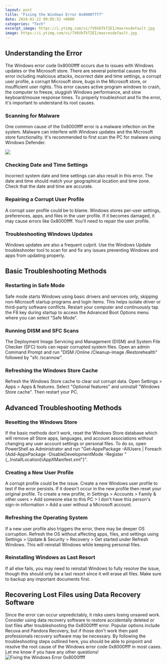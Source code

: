 ```yaml
---
layout: post
title: "Fixing the Windows Error 0x8000ffff"
date: 2024-01-22 09:05:52 +0000
categories: "Tech"
excerpt_image: https://i.ytimg.com/vi/7V6VbTkT2EI/maxresdefault.jpg
image: https://i.ytimg.com/vi/7V6VbTkT2EI/maxresdefault.jpg
---
```


## Understanding the Error
The Windows error code 0x8000ffff occurs due to issues with Windows updates or the Microsoft store. There are several potential causes for this error including malicious attacks, incorrect date and time settings, a corrupt user profile, a corrupt Microsoft store, bugs in the Microsoft store, or insufficient user rights. 
This error causes active program windows to crash, the computer to freeze, sluggish Windows performance, and slow keyboard/mouse response times. To properly troubleshoot and fix the error, it's important to understand its root causes.
### Scanning for Malware
One common cause of the 0x8000ffff error is a malware infection on the system. Malware can interfere with Windows updates and the Microsoft store functionality. It's recommended to first scan the PC for malware using Windows Defender.

![](https://www.drivethelife.com/uploadfiles/20170509/how-to-fix-windows-10-error-0x8000ffff.jpg)
### Checking Date and Time Settings
Incorrect system date and time settings can also result in this error. The date and time should match your geographical location and time zone. Check that the date and time are accurate.
### Repairing a Corrupt User Profile
A corrupt user profile could be to blame. Windows stores per-user settings, preferences, apps, and files in the user profile. If it becomes damaged, it may cause errors like 0x8000ffff. You'll need to repair the user profile.
### Troubleshooting Windows Updates
Windows updates are also a frequent culprit. Use the Windows Update troubleshooter tool to scan for and fix any issues preventing Windows and apps from updating properly.
## Basic Troubleshooting Methods
### Restarting in Safe Mode  
Safe mode starts Windows using basic drivers and services only, skipping non-Microsoft startup programs and login items. This helps isolate driver or third-party software conflicts. Restart your computer and continuously tap the F8 key during startup to access the Advanced Boot Options menu where you can select "Safe Mode".
### Running DISM and SFC Scans
The Deployment Image Servicing and Management (DISM) and System File Checker (SFC) tools can repair corrupted system files. Open an admin Command Prompt and run "DISM /Online /Cleanup-image /Restorehealth" followed by "sfc /scannow".  
### Refreshing the Windows Store Cache
Refresh the Windows Store cache to clear out corrupt data. Open Settings > Apps > Apps & features. Select "Optional features" and uninstall "Windows Store cache". Then restart your PC.
## Advanced Troubleshooting Methods
### Resetting the Windows Store 
If the basic methods don't work, reset the Windows Store database which will remove all Store apps, languages, and account associations without changing any user account settings or personal files. To do so, open PowerShell as Administrator and run "Get-AppxPackage -AllUsers | Foreach {Add-AppxPackage -DisableDevelopmentMode -Register "$($_.InstallLocation)\AppXManifest.xml"}".  
### Creating a New User Profile
A corrupt profile could be the issue. Create a new Windows user profile to test if the error persists. If it doesn't occur in the new profile then reset your original profile. To create a new profile, in Settings > Accounts > Family & other users > Add someone else to this PC > I don't have this person's sign-in information > Add a user without a Microsoft account. 
### Refreshing the Operating System
If a new user profile also triggers the error, there may be deeper OS corruption. Refresh the OS without affecting apps, files, and settings using Settings > Update & Security > Recovery > Get started under Refresh Windows. This will reinstall Windows while keeping personal files.
### Reinstalling Windows as Last Resort
If all else fails, you may need to reinstall Windows to fully resolve the issue, though this should only be a last resort since it will erase all files. Make sure to backup any important documents first.
## Recovering Lost Files using Data Recovery Software
Since the error can occur unpredictably, it risks users losing unsaved work. Consider using data recovery software to restore accidentally deleted or lost files after troubleshooting the 0x8000ffff error. Popular options include Recuva and Pandora Recovery, but if those don't work then paid professionals recovery software may be necessary.
By following the troubleshooting steps outlined here, you should be able to pinpoint and resolve the root cause of the Windows error code 0x8000ffff in most cases. Let me know if you have any other questions!
![Fixing the Windows Error 0x8000ffff](https://i.ytimg.com/vi/7V6VbTkT2EI/maxresdefault.jpg)